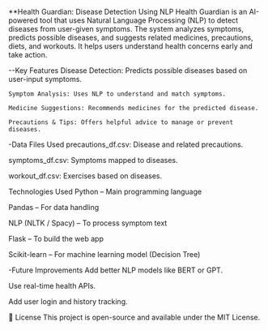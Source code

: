 **Health Guardian: Disease Detection Using NLP
  Health Guardian is an AI-powered tool that uses Natural Language Processing (NLP) to detect diseases from user-given symptoms. The system analyzes symptoms,   
  predicts possible diseases, and suggests related medicines, precautions, diets, and workouts. It helps users understand health concerns early and take action.

 --Key Features
    Disease Detection: Predicts possible diseases based on user-input symptoms.
    
    Symptom Analysis: Uses NLP to understand and match symptoms.
    
    Medicine Suggestions: Recommends medicines for the predicted disease.
    
    Precautions & Tips: Offers helpful advice to manage or prevent diseases.

-Data Files Used
  precautions_df.csv: Disease and related precautions.
  
  symptoms_df.csv: Symptoms mapped to diseases.
  
  workout_df.csv: Exercises based on diseases.

Technologies Used
  Python – Main programming language
  
  Pandas – For data handling
  
  NLP (NLTK / Spacy) – To process symptom text
  
  Flask – To build the web app
  
  Scikit-learn – For machine learning model (Decision Tree)

-Future Improvements
  Add better NLP models like BERT or GPT.
  
  Use real-time health APIs.

Add user login and history tracking.

📄 License
This project is open-source and available under the MIT License.
